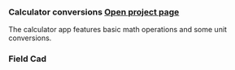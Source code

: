 ### **Calculator conversions**  [Open project page](<embed scr="https://michelvilleneuve.github.io/Calculatrice conversion - Calculator conversion.pdf" type="application/pdf" />)
The calculator app features basic math operations and some unit conversions.  
### **Field Cad**
